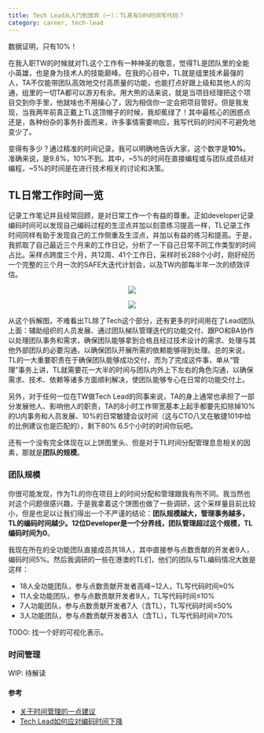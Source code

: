 ```yaml
---
title: Tech Lead从入门到放弃（一）：TL真有50%时间写代码？
category: career, tech-lead
---
```


数据证明，只有10%！

在我入职TW的时候就对TL这个工作有一种神圣的敬意，觉得TL是团队里的全能小英雄，也是身为技术人的技能巅峰。在我的心目中，TL就是组里技术最强的人，TA不仅能带团队高效地交付高质量的功能，也能打点好跟上级和其他人的沟通，组里的一切TA都可以游刃有余。用大熊的话来说，就是当项目经理把这个项目交到你手里，他就啥也不用操心了，因为相信你一定会把项目管好。但是我发现，当我两年前真正戴上TL这顶帽子的时候，我却蕉绿了！其中最核心的困惑点还是，各种纷杂的事务扑面而来，许多事情需要响应，我写代码的时间不可避免地变少了。

变得有多少？通过精准的时间记录，我可以明确地告诉大家，这个数字是**10%**。准确来说，是9.8%，10%不到。其中，~5%的时间在直接编程或与团队成员结对编程，~5%的时间是在进行技术相关的讨论和决策。

## TL日常工作时间一览

记录工作笔记并且经常回顾，是对日常工作一个有益的尊重。正如developer记录编码时间可以发现自己编码过程的生涩点并加以刻意练习提高一样，TL记录工作时间同样有助于发现自己的工作侧重及生涩点，并加以有益的练习和提高。于是，我抓取了自己最近三个月来的工作日记，分析了一下自己日常不同工作类型的时间占比。采样点跨度三个月，共12周、41个工作日，采样时长288个小时，刚好经历一个完整的三个月一次的SAFE大迭代计划会，以及TW内部每半年一次的绩效评估。

<p align="center" >
  <a href="https://mermaid.live/edit#pako:eNpNkE1LAkEcxr_KMLA3E9Ms8SzRQTCwl8tcJvefO7g7I7MzaSwLQeTBoPKQCAVhFHQpiU75eRzFb9G-KHYbnt_zPMz_CXBD2IDL2LICxpkqo4DgNgOCk5eCrjoUPlNM8FjKZYsZRLD24ZTZyoml0l4ujDXlgAcnVDJ65oK_ykdNNa1A1pUUrU2G4EK7S3AYotCyCI9cyHdEp0IVRYopF9BRFXWEbDHeRI7Q0kdb6IA1HVSFC3AJR1HFsendzKa3pj-OK7d3ssVUn02nZjAy9wPz_ZiQ0prM-1fz54np_Sw-hzHJl7L5FdoHqrQEVOtwkIuv8eKhFzsK-XXWvA2X1x_m6XU5ejGT3_nde3L8piFF_z6U28UZ7IH0KLOjgYPUlsyUbmDDOdWuIpjwMLJSrUT9kjdwWUkNGazbNlVQYbQpqZeK4R88CKHy">
    <img 
      src="https://mermaid.ink/img/pako:eNpNkE1LAkEcxr_KMLA3E9Ms8SzRQTCwl8tcJvefO7g7I7MzaSwLQeTBoPKQCAVhFHQpiU75eRzFb9G-KHYbnt_zPMz_CXBD2IDL2LICxpkqo4DgNgOCk5eCrjoUPlNM8FjKZYsZRLD24ZTZyoml0l4ujDXlgAcnVDJ65oK_ykdNNa1A1pUUrU2G4EK7S3AYotCyCI9cyHdEp0IVRYopF9BRFXWEbDHeRI7Q0kdb6IA1HVSFC3AJR1HFsendzKa3pj-OK7d3ssVUn02nZjAy9wPz_ZiQ0prM-1fz54np_Sw-hzHJl7L5FdoHqrQEVOtwkIuv8eKhFzsK-XXWvA2X1x_m6XU5ejGT3_nde3L8piFF_z6U28UZ7IH0KLOjgYPUlsyUbmDDOdWuIpjwMLJSrUT9kjdwWUkNGazbNlVQYbQpqZeK4R88CKHy?type=png" 
    /> 
  </a>
</p>

<p align="center" >
  <a href="https://mermaid.live/edit#pako:eNqFVF1T00AU_SuZzPQN-wlUeSsiM86odIioD3lZ6UIztEkn3VicTmdasQWCiKjtoECxigM-0IoIQlrhx5jdpE_8BTcfti8QXzLZs_ece--5dzbPTksJyI6wPl9eEAU0wuR5NiNAnrX_EJxHcSkrIEESLSjoHxpgeFbJwsdCAiUtKBQJBQsWiJIwDR8BWQBPUzDrClCpCQVBmUOyNNcn8WwkM8-zhQJT8Pl4kUYx2aSUGwMIMEhAKcg8vMfkJHlOEGeZpKTIWeYGMypDYANjUk7kRYaqTOFKWddWsNqwSxn0Dzm4rml4fQOvrePDqn1z898NUYtkq4UrR8ZBjWriyge9_cX4VAoY7Xe4dWZ0asb-ik0JX0O5TQ1jJuEzAeYCpHZGGktmc99sagHjSHXOePPcVhjyR12JcQiQIkNmIidC2Wg2jDcVKyLSy4E3P3c3dpxWaA6989FsNulPbFZIQVJdI6u_9NNlvLtHbyxmONrTvo7qlE1-tGmyPnHYm4Q7L_DWd25aVtK4vO9EcQiICSVjtzT8v4K52PgdJn7XbDbw0ls3Zyh0XbHmxQG1n1TtIa42XKcXab2LAfdQ1Pp-hYNXquDyid6uXXaWyPsWeVWahCkIsvBPseSccadIta350u_B8mVn2dYadLV2a90Ft1O6AOT1V8s723EXrJS5-4HRWCA-EZh6YvcT7blwJdku3NAujM2f-LCun6qGtsfFLOatvhGeTFI_IfWXWK3HUwDNSHLaThv0oOKzI5rFAa3gQc8S6S7RVdXPt83jWp8TjnhQutt1rO6YC79Jce_B-CQ5XjFbVWqnU5k_7J2OWnDhztVBLVrU243eWGlqZ5_oKMySine_9cdIR8EOsGkop4GQoO9Y3hG0HyPnpUnAGaCkEM_yYoGGAgVJ3HNxmh1BsgIHWCWTAAiOCWBWBmkHLPwFK5l9tQ">
    <img 
      src="https://mermaid.ink/img/pako:eNqFVF1T00AU_SuZzPQN-wlUeSsiM86odIioD3lZ6UIztEkn3VicTmdasQWCiKjtoECxigM-0IoIQlrhx5jdpE_8BTcfti8QXzLZs_ece--5dzbPTksJyI6wPl9eEAU0wuR5NiNAnrX_EJxHcSkrIEESLSjoHxpgeFbJwsdCAiUtKBQJBQsWiJIwDR8BWQBPUzDrClCpCQVBmUOyNNcn8WwkM8-zhQJT8Pl4kUYx2aSUGwMIMEhAKcg8vMfkJHlOEGeZpKTIWeYGMypDYANjUk7kRYaqTOFKWddWsNqwSxn0Dzm4rml4fQOvrePDqn1z898NUYtkq4UrR8ZBjWriyge9_cX4VAoY7Xe4dWZ0asb-ik0JX0O5TQ1jJuEzAeYCpHZGGktmc99sagHjSHXOePPcVhjyR12JcQiQIkNmIidC2Wg2jDcVKyLSy4E3P3c3dpxWaA6989FsNulPbFZIQVJdI6u_9NNlvLtHbyxmONrTvo7qlE1-tGmyPnHYm4Q7L_DWd25aVtK4vO9EcQiICSVjtzT8v4K52PgdJn7XbDbw0ls3Zyh0XbHmxQG1n1TtIa42XKcXab2LAfdQ1Pp-hYNXquDyid6uXXaWyPsWeVWahCkIsvBPseSccadIta350u_B8mVn2dYadLV2a90Ft1O6AOT1V8s723EXrJS5-4HRWCA-EZh6YvcT7blwJdku3NAujM2f-LCun6qGtsfFLOatvhGeTFI_IfWXWK3HUwDNSHLaThv0oOKzI5rFAa3gQc8S6S7RVdXPt83jWp8TjnhQutt1rO6YC79Jce_B-CQ5XjFbVWqnU5k_7J2OWnDhztVBLVrU243eWGlqZ5_oKMySine_9cdIR8EOsGkop4GQoO9Y3hG0HyPnpUnAGaCkEM_yYoGGAgVJ3HNxmh1BsgIHWCWTAAiOCWBWBmkHLPwFK5l9tQ?type=png" 
    /> 
  </a>
</p>

从这个拆解图，不难看出TL除了Tech这个部分，还有更多的时间用在了Lead团队上面：辅助组织的人员发展、通过团队梯队管理迭代的功能交付、跟PO和BA协作以处理团队事务和需求，确保团队能够拿到合格且经过技术设计的需求、处理与其他外部团队的必要沟通，以确保团队开展所需的依赖能够得到处理。总的来说，TL的一大重要职责在于确保团队能够成功交付，而为了完成这件事，单从“管理”事务上讲，TL就需要花一大半的时间与团队内外上下左右的角色沟通，以确保需求、技术、依赖等诸多方面顺利解决，使团队能够专心在日常的功能交付上。

另外，对于任何一位在TW做Tech Lead的同事来说，TA的身上通常也承担了一部分发展他人、影响他人的职责，TA的8小时工作带宽基本上起手都要先扣除掉10%的U内事务和人员发展、10%的日常敏捷会议时间（这与CTO八叉在敏捷101中给的比例建议也是匹配的），剩下80% 6.5个小时的时间你玩吧。

还有一个没有完全体现在以上饼图里头、但是对于TL时间分配管理息息相关的因素，那就是**团队的规模**。

### 团队规模

你很可能发现，作为TL的你在项目上的时间分配和管理跟我有所不同。我当然也对这个问题很感兴趣，于是我拿着这个饼图也做了一些调研，这个采样量目前比较小，但是也足以让我们得出一个不严谨的结论：**团队规模越大，管理事务越多，TL的编码时间越少。12位Developer是一个分界线，团队管理超过这个规模，TL编码时间为0**。

我现在所在的全功能团队直接成员共18人，其中直接参与点数贡献的开发者9人，编码时间5%。然后我调研的一些在港澳的TL们，他们的团队与TL编码情况大致是这样：

* 18人全功能团队，参与点数贡献开发者高峰~12人，TL写代码时间≈0%
* 11人全功能团队，参与点数贡献开发者9人，TL写代码时间≤10%
* 7人功能团队，参与点数贡献开发者7人（含TL），TL写代码时间≤50%
* 3人功能团队，参与点数贡献开发者3人（含TL），TL写代码时间≥70%

TODO: 找一个好的可视化表示。

### 时间管理

WIP: 待解读

#### 参考

* [关于时间管理的一点建议](https://juejin.cn/post/7225941608225652773)
* [Tech Lead如何应对编码时间下降](https://zhuanlan.zhihu.com/p/518921041)
